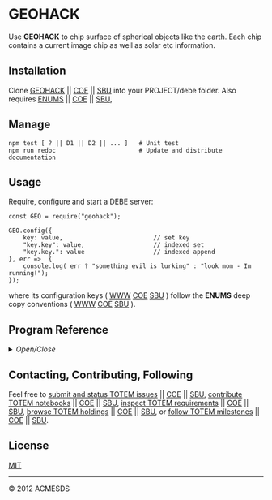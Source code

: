 # GEOHACK

Use **GEOHACK** to chip surface of spherical objects like the earth.  Each chip contains 
a current image chip as well as solar etc information.

## Installation

Clone [GEOHACK](https://github.com/totemstan/geohack) || [COE](https://sc.appdev.proj.coe/acmesds/geohack) || [SBU](https://gitlab.west.nga.ic.gov/acmesds/debe) into your PROJECT/debe folder.  Also requires 
[ENUMS](https://github.com/totemstan/enums) || [COE](https://sc.appdev.proj.coe/acmesds/enums) || [SBU](https://gitlab.west.nga.ic.gov/acmesds/enums), 

## Manage 

	npm test [ ? || D1 || D2 || ... ]	# Unit test
	npm run redoc						# Update and distribute documentation

## Usage

Require, configure and start a DEBE server:

	const GEO = require("geohack");
	
	GEO.config({
		key: value, 						// set key
		"key.key": value, 					// indexed set
		"key.key.": value					// indexed append
	}, err =>  {
		console.log( err ? "something evil is lurking" : "look mom - Im running!");
	});

where its configuration keys (
[WWW](http://totem.zapto.org/shares/prm/totem/index.html) 
[COE](https://totem.west.ile.nga.ic.gov/shares/prm/totem/index.html) 
[SBU](https://totem.nga.mil/shares/prm/totem/index.html)
)
follow the **ENUMS** deep copy conventions (
[WWW](https://github.com/totemstan/enum) 
[COE](https://sc.appdev.proj.coe/acmesds/enum) 
[SBU](https://gitlab.west.nga.ic.gov/acmesds/enum)
).

## Program Reference
<details>
<summary>
<i>Open/Close</i>
</summary>
<a name="module_GEOHACK"></a>

## GEOHACK
Chip surface of spherical objects like the earth.

**Requires**: <code>module:fs</code>, <code>module:child\_process</code>, <code>module:stream</code>, <code>module:enums</code>  

* [GEOHACK](#module_GEOHACK)
    * _static_
        * [.ingestPipe(sql, filter, fileID, src, cb)](#module_GEOHACK.ingestPipe)
        * [.ingestList(sql, evs, fileID, cb)](#module_GEOHACK.ingestList)
        * [.ingestFile(sql, path, fileID, cb)](#module_GEOHACK.ingestFile)
    * _inner_
        * [~POS](#module_GEOHACK..POS)
        * [~AOI](#module_GEOHACK..AOI)

<a name="module_GEOHACK.ingestPipe"></a>

### GEOHACK.ingestPipe(sql, filter, fileID, src, cb)
Pipe src event stream created for this fileID thru the supplied filter(ev,cache) to the evcache db with callback cb(aoi) when finished.

**Kind**: static method of [<code>GEOHACK</code>](#module_GEOHACK)  

| Param | Type | Description |
| --- | --- | --- |
| sql | <code>Object</code> | connector |
| filter | <code>function</code> | the cache(ev) method supplied to filter(ev,cache) adds an event ev {x,y,z,t,s,class,index,state,fileID} to the evcache db. |
| fileID | <code>Number</code> | of internal event store (0 to bypass voxelization) |
| src | <code>Stream</code> | source stream created for this fileID |
| cb | <code>function</code> | Response callback( ingested aoi info ) |

<a name="module_GEOHACK.ingestList"></a>

### GEOHACK.ingestList(sql, evs, fileID, cb)
Ingest events list to internal fileID with callback cb(aoi) when finished.

**Kind**: static method of [<code>GEOHACK</code>](#module_GEOHACK)  

| Param | Type | Description |
| --- | --- | --- |
| sql | <code>Object</code> | connector |
| evs | <code>Array</code> | events [ ev, ... ] to ingest |
| fileID | <code>Number</code> | of internal event store (0 to bypass voxelization) |
| cb | <code>function</code> | Response callback( ingested aoi info ) |

<a name="module_GEOHACK.ingestFile"></a>

### GEOHACK.ingestFile(sql, path, fileID, cb)
Ingest events in evsPath to internal fileID with callback cb(aoi).
	Ingest events in a file to the internal events file.

**Kind**: static method of [<code>GEOHACK</code>](#module_GEOHACK)  

| Param | Type | Description |
| --- | --- | --- |
| sql | <code>Object</code> | connector |
| path | <code>String</code> | to events file containing JSON or csv info |
| fileID | <code>Number</code> | of internal event store (0 to bypass voxelization) |
| cb | <code>function</code> | Response callbatck( ingested aoi info ) |

<a name="module_GEOHACK..POS"></a>

### GEOHACK~POS
POS
Curved earth functions conventions:

	t,cols,x,y,lat,gtp[0]
	s,rows,y,lon,gtp[1]
	old poly = TL,TR,BL,BR,TL
	new poly = TL,TR,BR,BL
	top = ortho north

**Kind**: inner class of [<code>GEOHACK</code>](#module_GEOHACK)  
<a name="module_GEOHACK..AOI"></a>

### GEOHACK~AOI
AOI
ring = [ [lat,lon], .... ] degs defines aoi
chipFeatures = number of feature across chip edge
chipPixels = number of pixels across chip edge
chipDim = length of chip edge [m]
overlap = number of features to overlap chips
r = surface radius [km]  6147=earth 0=flat

**Kind**: inner class of [<code>GEOHACK</code>](#module_GEOHACK)  
</details>

## Contacting, Contributing, Following

Feel free to [submit and status TOTEM issues](http://totem.hopto.org/issues.view) || [COE](https://totem.west.ile.nga.ic.gov/issues.view) || [SBU](https://totem.nga.mil/issues.view), [contribute TOTEM notebooks](http://totem.hopto.org/shares/notebooks/) || [COE](https://totem.west.ile.nga.ic.gov/shares/notebooks/) || [SBU](https://totem.nga.mil/shares/notebooks/),
[inspect TOTEM requirements](http://totem.hopto.org/reqts.view) || [COE](https://totem.west.ile.nga.ic.gov/reqts.view) || [SBU](https://totem.nga.mil/reqts.view), [browse TOTEM holdings](http://totem.hopto.org/) || [COE](https://totem.west.ile.nga.ic.gov/) || [SBU](https://totem.nga.mil/), 
or [follow TOTEM milestones](http://totem.hopto.org/milestones.view) || [COE](https://totem.west.ile.nga.ic.gov/milestones.view) || [SBU](https://totem.nga.mil/milestones.view).

## License

[MIT](LICENSE)

* * *

&copy; 2012 ACMESDS